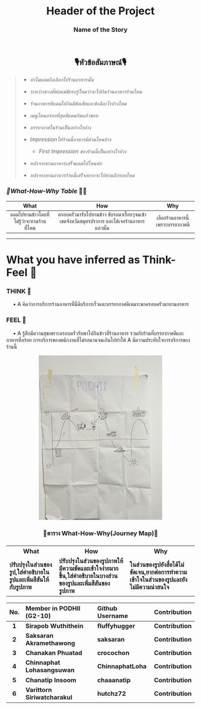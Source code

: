 <!--Header of the Project (h1)-->
<h1 align="center">Header of the Project</h1>
<!--Name of the Story (h3)-->
<h3 align="center">Name of the Story</h3><br>
<!--Questions asked during the interview-->

<h2 align='center'>🎙️หัวข้อสัมภาษณ์🎙️</h2>

> - _ทำไมแดมถึงเลือกไปร้านอาหารนั้น_
>
> - _ระหว่างทางที่พ่อแม่ขับรถรู้ไหมว่าจะไปกินร้านอาหารร้านไหน_
>
> - _ร้านอาหารทีแดมไปกินมีข้อเสียและข้อดีอะไรบ้างไหม_
>
> - _เมนูไหนอร่อยที่สุดทีแดมกินแล้วชอบ_
>
> - _บรรยากาศในร้านเป็นอย่างไรบ้าง_
>
> - _Impressionให้ร้านนี้อาหารมีด้านไหนบ้าง_
>    - _First Impression ของร้านนี้เป็นอย่างไรบ้าง_
>
> - _หลังจากทานอาหารเสร็จแดมไปไหนต่อ_
>
> - _หลังจากทานอาหารร้านนี้เสร็จอยากจะไปทานอีกรอบไหม_

<!--Summary of interview as What-how-why table-->
### _🔸What-How-Why Table_ 🚗💨
__What__ | __How__ | __Why__ |
:---:|:---:|:---:|
แดมไปทานข้าวโดยที่ไม่รู้ว่าจะทานร้านที่ไหน | ครอบครัวมารับไปทานข้าว ขับรถมาเรื่อยๆจนเข้าเขตจังหวัดสมุทรปราการ และได้เจอร้านอาหารแถวนั้น | เลือกร้านอาหารนี้เพราะบรรยากาศดี |
---
<!--What you have inferred as Think-Feel-->
<h1>What you have inferred as Think-Feel 💙</h1>

### THINK 💜
<p>
 &emsp; • A คิดว่าการบริการร้านอาหารที่นี่ดีบริการเร็วและบรรยากาศดีเหมาะพาครอบครัวมาทานอาหาร
</p>
  
### FEEL 🤎
<p>
 &emsp; • A รู้สึกมีความสุขเพราะครอบครัวรับพาไปกินข้าวที่ร้านอาหาร รวมกับร้านที่บรรยากาศดีและอาหารที่อร่อย การบริการของพนักงานที่ไม่รอนานจนเกินไปทำให้ A มีความประทับใจการบริการของร้านนี้
</p>


<!--Journey map from class (ratio 11/14)-->
<p align="center">
  <img src="img/Journey_map_origin.jpg" alt="Journey map from class" width="330px" height"420px">
</p>
<!--Summary/lessons learned from in class presentation and feedback (I like, I wish)-->

<!--Revised Journey map, What-how-why, and/or Think-Feel-->
<h3 align="center">💞ตาราง What-How-Why(Journey Map)💞<h3>

<table>
  <tr>
    <th>What</th>
    <th>How</th>
    <th>Why</th>
  </tr>
  <tr>
    <td>ปรับปรุงในส่วนของรูป,ใส่คำอธิบายในรูปและเพิ่มสีสันให้กับรูปภาพ</td>
    <td>ปรับปรุงในส่วนของรูปภาพให้มีความชัดและเข้าใจง่ายมากขึ้น,ใส่คำอธิบายในบางส่วนของรูปและเพิ่มสีสันของรูปภาพ</td>
    <td>ในส่วนของรูปยังสื่อได้ไม่ชัดเจน,ยากต่อการทำความเข้าใจในส่วนของรูปและยังไม่มีความน่าสนใจ</td>
  </tr>
</table>

<!--Identified insights-->

<!--PoV statement-->

<!--Each team member's contribution in this assignment-->
No. | Member in PODHII (G2-10) | Github Username | Contribution
:---:|:---|:---|:---
1 | Sirapob Wuthithein | fluffyhugger | **Contribution**
2 | Saksaran Akramethawong | saksaran | **Contribution**
3 | Chanakan Phuatad | crocochon | **Contribution**
4 | Chinnaphat Lohasangsuwan | ChinnaphatLoha | **Contribution**
5 | Chanatip Insoom | chaaanatip | **Contribution**
6 | Varittorn Siriwatcharakul | hutchz72 | **Contribution**
